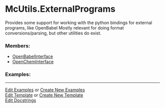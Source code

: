# <a id="McUtils.ExternalPrograms">McUtils.ExternalPrograms</a>
    
Provides some support for working with the python bindings for external programs, like OpenBabel
Mostly relevant for doing format conversions/parsing, but other utilities do exist.

### Members:

  - [OpenBabelInterface](ExternalPrograms/Babel/OpenBabelInterface.md)
  - [OpenChemInterface](ExternalPrograms/OpenChem/OpenChemInterface.md)

### Examples:



___

[Edit Examples](https://github.com/McCoyGroup/References/edit/gh-pages/Documentation/examples/McUtils/ExternalPrograms.md) or 
[Create New Examples](https://github.com/McCoyGroup/References/new/gh-pages/?filename=Documentation/examples/McUtils/ExternalPrograms.md) <br/>
[Edit Template](https://github.com/McCoyGroup/References/edit/gh-pages/Documentation/templates/McUtils/ExternalPrograms.md) or 
[Create New Template](https://github.com/McCoyGroup/References/new/gh-pages/?filename=Documentation/templates/McUtils/ExternalPrograms.md) <br/>
[Edit Docstrings](https://github.com/McCoyGroup/McUtils/edit/master/ExternalPrograms/__init__.py?message=Update%20Docs)